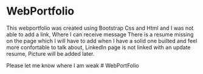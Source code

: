 # WebPortfolio

This webportfolio was created using Bootstrap Css and Html and I was not able to add a link, Where I can receive message 
There is a resume missing on the page which I will have to add when I have a solid one builted and feel more confortable to talk about, Linkedln page is not linked with an update resume, Picture will be added later.

Please let me know where I am weak  # WebPortFolio
